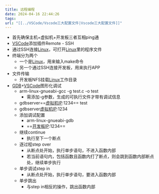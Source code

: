 ```yaml
---
title: 远程编程
date: 2024-04-16 22:44:26
tags: 
url: "[[../VSCode/Vscode三大配置文件|Vscode三大配置文件]]"
---
```


- 首先确保主机+虚拟机+开发板三者互相ping通
- [VSCode](../VSCode/VSCode.md)添加插件Remote - SSH
- 通过SSH连接[Linux](../../02专业学习/Linux/Linux.md)，可打开[Linux](../../02专业学习/Linux/Linux.md)里的程序文件
- 终端分为两个
    - 一个是[Linux](../../02专业学习/Linux/Linux.md)，用来输入make命令
    - 另一个通过SSH连接开发板，用来执行APP
- 文件传输
    - 开发板NFS挂载[Linux](../../02专业学习/Linux/Linux.md)工作目录
- [GDB](../../02专业学习/T113i/此项目所用到技术（待完成）/GDB.md)+[VSCode](../VSCode/VSCode.md)图形化调试
    - arm-linux-gnueabi-gcc -g test.c -o test
        - 需添加-g参数，生成的可执行文件才带有调试信息
    - gdbserver==[虚拟机IP](../../02专业学习/T113i/网口通信.md#^c34ebb):1234== test
    - gdbserver[虚拟机IP](../../02专业学习/T113i/网口通信.md#^c34ebb):1234
    - 添加调试配置
        - arm-linux-gnueabi-gdb
        - ==[开发板IP](../../02专业学习/T113i/网口通信.md#^f6112e):1234==
    - 继续continue
        - 执行至下一个断点
    - 逐过程step over
        - 从断点处开始，执行单步语句，不进入函数内部
        - 若当前语句内，包括函数且函数内打了断点，则会跳到函数内部断点处，继续单步执行
    - 单步调试step in
        - 从断点处开始，执行单步语句，要进入函数内部
    - 单步跳出
        - 与step in相反的操作，跳出函数内部
